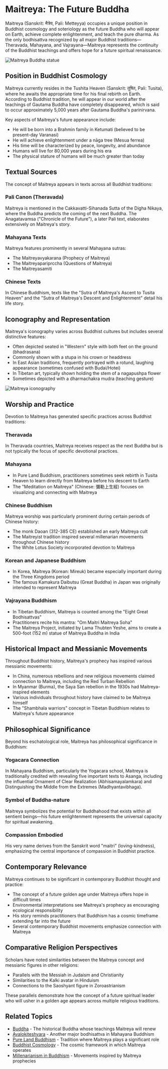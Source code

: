 # Maitreya: The Future Buddha

Maitreya (Sanskrit: मैत्रेय, Pali: Metteyya) occupies a unique position in Buddhist cosmology and soteriology as the future Buddha who will appear on Earth, achieve complete enlightenment, and teach the pure dharma. As the only bodhisattva recognized by all major Buddhist traditions—Theravada, Mahayana, and Vajrayana—Maitreya represents the continuity of the Buddhist teachings and offers hope for a future spiritual renaissance.

![Maitreya Buddha statue](./images/maitreya_statue.jpg)

## Position in Buddhist Cosmology

Maitreya currently resides in the Tushita Heaven (Sanskrit: तुषित, Pali: Tusita), where he awaits the appropriate time for his final rebirth on Earth. According to Buddhist tradition, he will appear in our world after the teachings of Gautama Buddha have completely disappeared, which is said to occur approximately 5,000 years after Gautama Buddha's parinirvana.

Key aspects of Maitreya's future appearance include:

- He will be born into a Brahmin family in Ketumati (believed to be present-day Varanasi)
- He will achieve enlightenment under a nāga tree (Mesua ferrea)
- His time will be characterized by peace, longevity, and abundance
- Humans will live for 80,000 years during his era
- The physical stature of humans will be much greater than today

## Textual Sources

The concept of Maitreya appears in texts across all Buddhist traditions:

### Pali Canon (Theravada)
Maitreya is mentioned in the Cakkavatti-Sihanada Sutta of the Digha Nikaya, where the Buddha predicts the coming of the next Buddha. The Anagatavamsa ("Chronicle of the Future"), a later Pali text, elaborates extensively on Maitreya's story.

### Mahayana Texts
Maitreya features prominently in several Mahayana sutras:
- The Maitreyavyakarana (Prophecy of Maitreya)
- The Maitreyapariprccha (Questions of Maitreya)
- The Maitreyasamiti

### Chinese Texts
In Chinese Buddhism, texts like the "Sutra of Maitreya's Ascent to Tusita Heaven" and the "Sutra of Maitreya's Descent and Enlightenment" detail his life story.

## Iconography and Representation

Maitreya's iconography varies across Buddhist cultures but includes several distinctive features:

- Often depicted seated in "Western" style with both feet on the ground (bhadrasana)
- Commonly shown with a stupa in his crown or headdress
- In East Asian traditions, frequently portrayed with a rotund, laughing appearance (sometimes confused with Budai/Hotei)
- In Tibetan art, typically shown holding the stem of a nagapushpa flower
- Sometimes depicted with a dharmachakra mudra (teaching gesture)

![Maitreya iconography](./images/maitreya_iconography.jpg)

## Worship and Practice

Devotion to Maitreya has generated specific practices across Buddhist traditions:

### Theravada
In Theravada countries, Maitreya receives respect as the next Buddha but is not typically the focus of specific devotional practices.

### Mahayana
- In Pure Land Buddhism, practitioners sometimes seek rebirth in Tusita Heaven to learn directly from Maitreya before his descent to Earth
- The "Meditation on Maitreya" (Chinese: 彌勒上生經) focuses on visualizing and connecting with Maitreya

### Chinese Buddhism
Maitreya worship was particularly prominent during certain periods of Chinese history:
- The monk Daoan (312-385 CE) established an early Maitreya cult
- The Maitreyist tradition inspired several millenarian movements throughout Chinese history
- The White Lotus Society incorporated devotion to Maitreya

### Korean and Japanese Buddhism
- In Korea, Maitreya (Korean: Mireuk) became especially important during the Three Kingdoms period
- The famous Kamakura Daibutsu (Great Buddha) in Japan was originally intended to represent Maitreya

### Vajrayana Buddhism
- In Tibetan Buddhism, Maitreya is counted among the "Eight Great Bodhisattvas"
- Practitioners recite his mantra: "Om Maitri Maitreya Soha"
- The Maitreya Project, initiated by Lama Thubten Yeshe, aims to create a 500-foot (152 m) statue of Maitreya Buddha in India

## Historical Impact and Messianic Movements

Throughout Buddhist history, Maitreya's prophecy has inspired various messianic movements:

- In China, numerous rebellions and new religious movements claimed connection to Maitreya, including the Red Turban Rebellion
- In Myanmar (Burma), the Saya San rebellion in the 1930s had Maitreya-inspired elements
- Various individuals throughout history have claimed to be Maitreya himself
- The "Shambhala warriors" concept in Tibetan Buddhism relates to Maitreya's future appearance

## Philosophical Significance

Beyond his eschatological role, Maitreya has philosophical significance in Buddhism:

### Yogacara Connection
In Mahayana Buddhism, particularly the Yogacara school, Maitreya is traditionally credited with revealing five important texts to Asanga, including the influential Ornament of Clear Realization (Abhisamayalamkara) and Distinguishing the Middle from the Extremes (Madhyantavibhaga).

### Symbol of Buddha-nature
Maitreya symbolizes the potential for Buddhahood that exists within all sentient beings—his future enlightenment represents the universal capacity for spiritual awakening.

### Compassion Embodied
His very name derives from the Sanskrit word "maitri" (loving-kindness), emphasizing the central importance of compassion in Buddhist practice.

## Contemporary Relevance

Maitreya continues to be significant in contemporary Buddhist thought and practice:

- The concept of a future golden age under Maitreya offers hope in difficult times
- Environmental interpretations see Maitreya's prophecy as encouraging ecological responsibility
- His story reminds practitioners that Buddhism has a cosmic timeframe extending far into the future
- Several contemporary Buddhist movements emphasize connection with Maitreya

## Comparative Religion Perspectives

Scholars have noted similarities between the Maitreya concept and messianic figures in other religions:

- Parallels with the Messiah in Judaism and Christianity
- Similarities to the Kalki avatar in Hinduism
- Connections to the Saoshyant figure in Zoroastrianism

These parallels demonstrate how the concept of a future spiritual leader who will usher in a golden age appears across multiple religious traditions.

## Related Topics

- [Buddha](./buddha.md) - The historical Buddha whose teachings Maitreya will renew
- [Avalokiteshvara](./avalokiteshvara.md) - Another major bodhisattva in Mahayana Buddhism
- [Pure Land Buddhism](../denominations/pure_land.md) - Tradition where Maitreya plays a significant role
- [Buddhist Cosmology](../beliefs/cosmology.md) - The cosmic framework in which Maitreya operates
- [Millenarianism in Buddhism](../history/millenarian_movements.md) - Movements inspired by Maitreya prophecies
